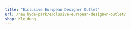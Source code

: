 ```yaml
---
title: "Exclusive European Designer Outlet"
url: /new-hyde-park/exclusive-european-designer-outlet/
shop: Kleidung
---
```


